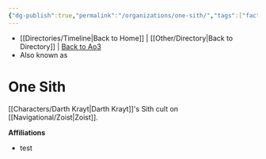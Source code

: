 ```yaml
---
{"dg-publish":true,"permalink":"/organizations/one-sith/","tags":["faction"]}
---
```


- [[Directories/Timeline\|Back to Home]] | [[Other/Directory\|Back to Directory]] | [Back to Ao3](https://archiveofourown.org/works/19334440/chapters/45992584)
- Also known as

# One Sith
[[Characters/Darth Krayt\|Darth Krayt]]'s Sith cult on [[Navigational/Zoist\|Zoist]].

**Affiliations** 
- test
